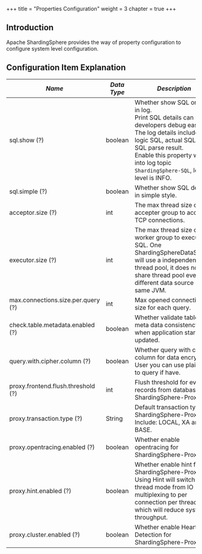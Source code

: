 +++
title = "Properties Configuration"
weight = 3
chapter = true
+++

## Introduction

Apache ShardingSphere provides the way of property configuration to configure system level configuration.

## Configuration Item Explanation

| *Name*                             | *Data Type* | *Description*                                                                                                                                                                                                                                                | *Default Value* |
| ---------------------------------- | ----------- | ------------------------------------------------------------------------------------------------------------------------------------------------------------------------------------------------------------------------------------------------------------ | --------------- |
| sql.show (?)                       | boolean     | Whether show SQL or not in log. <br /> Print SQL details can help developers debug easier. The log details include: logic SQL, actual SQL and SQL parse result. <br /> Enable this property will log into log topic `ShardingSphere-SQL`, log level is INFO. | false           |
| sql.simple (?)                     | boolean     | Whether show SQL details in simple style.                                                                                                                                                                                                                    | false           |
| acceptor.size (?)                  | int         | The max thread size of accepter group to accept TCP connections.                                                                                                                                                                                             | CPU * 2         |
| executor.size (?)                  | int         | The max thread size of worker group to execute SQL. One ShardingSphereDataSource will use a independent thread pool, it does not share thread pool even different data source in same JVM.                                                                   | infinite        |
| max.connections.size.per.query (?) | int         | Max opened connection size for each query.                                                                                                                                                                                                                   | 1               |
| check.table.metadata.enabled (?)   | boolean     | Whether validate table meta data consistency when application startup or updated.                                                                                                                                                                            | false           |
| query.with.cipher.column (?)       | boolean     | Whether query with cipher column for data encrypt. User you can use plaintext to query if have.                                                                                                                                                              | true            |
| proxy.frontend.flush.threshold (?) | int         | Flush threshold for every records from databases for ShardingSphere-Proxy.                                                                                                                                                                                   | 128             |
| proxy.transaction.type (?)         | String      | Default transaction type of ShardingSphere-Proxy. Include: LOCAL, XA and BASE.                                                                                                                                                                               | LOCAL           |
| proxy.opentracing.enabled (?)      | boolean     | Whether enable opentracing for ShardingSphere-Proxy.                                                                                                                                                                                                         | false           |
| proxy.hint.enabled (?)             | boolean     | Whether enable hint for ShardingSphere-Proxy. Using Hint will switch proxy thread mode from IO multiplexing to per connection per thread, which will reduce system throughput.                                                                               | false           |
| proxy.cluster.enabled (?)             | boolean     | Whether enable Heartbeat Detection for ShardingSphere-Proxy.                                                 | false    |

